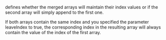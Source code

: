 defines whether the merged arrays will maintain their index values or if the second array will simply append to the first one. 

If both arrays contain the same index and you specified the parameter leaveIndex to true, the corresponding index in the resulting array will always contain the value of the index of the first array.